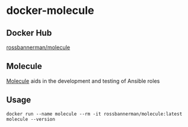 # docker-molecule

## Docker Hub
[rossbannerman/molecule](https://hub.docker.com/r/rossbannerman/molecule/)

## Molecule
[Molecule](https://github.com/metacloud/molecule) aids in the development and testing of Ansible roles

## Usage
`docker run --name molecule --rm -it rossbannerman/molecule:latest molecule --version`
